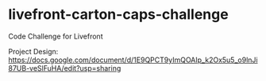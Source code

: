 # livefront-carton-caps-challenge
Code Challenge for Livefront

Project Design: https://docs.google.com/document/d/1E9QPCT9yImQOAIp_k2Ox5u5_o9lnJi87UB-veSlFuHA/edit?usp=sharing